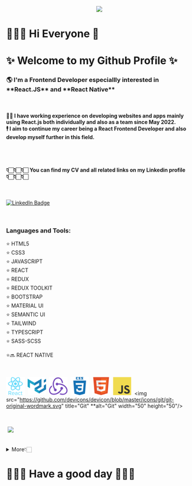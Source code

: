 <div id="header" align="center">
  <img src="https://media.giphy.com/media/YPJ5gi3MZzSjhtQTIk/giphy.gif" width="100"/>
</div>

<h1>
   🙋🏼‍♀️ Hi Everyone 🌸
</h1>

<h1>
  ✨  Welcome to my Github Profile ✨
</h1>

<h3> 🌎 I'm a Frontend Developer especiallly interested in **React.JS** and **React Native** </h3> </br> 

<h4>
👩‍💻 I have working experience on developing websites and apps mainly using React.js both individually and also as a team since May 2022. </br> 
🕴 I aim to continue my career being a React Frontend Developer and also develop myself further in this field. </br> 
</h4> </br> </br> 

<h4>👇🏻👇🏻👇🏻 You can find my CV and all related links on my Linkedin profile 👇🏻👇🏻👇🏻 </h4> </br> </br>

<div id="badges">
  <a href="https://www.linkedin.com/in/habibe-b-7427a4248/">
  <img src="https://img.shields.io/badge/LinkedIn-blue?style=for-the-badge&logo=linkedin&logoColor=white" alt="LinkedIn Badge"/>
  </a>
</div>  </br>  </br> 


 <h3 align="left">Languages and Tools:</h3>

<p >
⭐️  HTML5 </br>
⭐️  CSS3 </br> 
⭐️  JAVASCRIPT </br>
⭐️  REACT </br>
⭐️  REDUX </br>
⭐️  REDUX TOOLKIT </br>
⭐️  BOOTSTRAP </br>
⭐️  MATERIAL UI </br>
⭐️  SEMANTIC UI </br>
⭐️  TAILWIND </br>
⭐️  TYPESCRIPT </br>
⭐️  SASS-SCSS </br>

⭐🔜  REACT NATIVE </br>

</p>  </br>  

<div>
 
  <img src="https://github.com/devicons/devicon/blob/master/icons/react/react-original-wordmark.svg" title="React" alt="React" width="50" height="50"/>&nbsp;
  <img src="https://github.com/devicons/devicon/blob/master/icons/materialui/materialui-original.svg" title="Material UI" alt="Material UI" width="50" height="50"/>&nbsp;
  <img src="https://github.com/devicons/devicon/blob/master/icons/redux/redux-original.svg" title="Redux" alt="Redux " width="50" height="50"/>&nbsp;
  <img src="https://github.com/devicons/devicon/blob/master/icons/css3/css3-plain-wordmark.svg"  title="CSS3" alt="CSS" width="50" height="50"/>&nbsp;
  <img src="https://github.com/devicons/devicon/blob/master/icons/html5/html5-original.svg" title="HTML5" alt="HTML" width="50" height="50"/>&nbsp;
  <img src="https://github.com/devicons/devicon/blob/master/icons/javascript/javascript-original.svg" title="JavaScript" alt="JavaScript" width="50" height="50"/>&nbsp;
  <img src="https://github.com/devicons/devicon/blob/master/icons/git/git-original-wordmark.svg" title="Git" **alt="Git" width="50" height="50"/>
  
</div>  </br>  </br> 




<div>
  <img src="https://komarev.com/ghpvc/?username=habibecee&style=flat-square&color=blue" alt=""/>
  <img src="https://media.giphy.com/media/hvRJCLFzcasrR4ia7z/giphy.gif" width="30px"/>
</div>  </br>  </br> 




<details>
  <summary>More👇🏻</summary>
  <p>&nbsp;<img align="center" src="https://github-readme-stats.vercel.app/api?username=habibecee&show_icons=true&locale=en" alt="habibecee" /></p>

<p><img align="center" src="https://github-readme-streak-stats.herokuapp.com/?user=habibecee&" alt="habibecee" /></p>

<p align="left"> <img src="https://komarev.com/ghpvc/?username=habibecee&label=Profile%20views&color=0e75b6&style=flat" alt="habibecee" /> </p>

</details>


<h1 > 🧙🏽‍♀️ Have a good day 🧙🏽‍♀️ </h1> </br>
